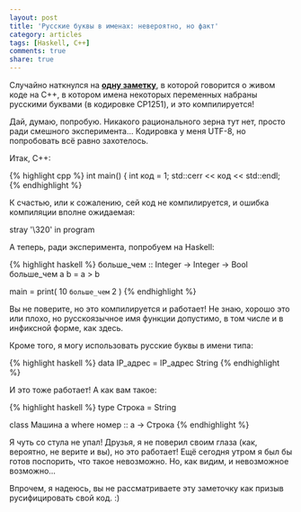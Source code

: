 ```yaml
---
layout: post
title: 'Русские буквы в именах: невероятно, но факт'
category: articles
tags: [Haskell, C++]
comments: true
share: true
---
```


Случайно наткнулся на **<a href="http://eao197.blogspot.com/2014/01/progcwow-const-int-1.html">одну заметку</a>**, в которой говорится о живом коде на C++, в котором имена некоторых переменных набраны русскими буквами (в кодировке CP1251), и это компилируется!

Дай, думаю, попробую. Никакого рационального зерна тут нет, просто ради смешного эксперимента... Кодировка у меня UTF-8, но попробовать всё равно захотелось.

Итак, C++:

{% highlight cpp %}
int main() {
    int код = 1;
    std::cerr << код << std::endl;
{% endhighlight %}

К счастью, или к сожалению, сей код не компилируется, и ошибка компиляции вполне ожидаемая:

<bash>
stray '\320' in program
</bash>

А теперь, ради эксперимента, попробуем на Haskell:

{% highlight haskell %}
больше_чем :: Integer -> Integer -> Bool
больше_чем a b = a > b

main = print( 10 `больше_чем` 2 )
{% endhighlight %}

Вы не поверите, но это компилируется и работает! Не знаю, хорошо это или плохо, но русскоязычное имя функции допустимо, в том числе и в инфиксной форме, как здесь.

Кроме того, я могу использовать русские буквы в имени типа:

{% highlight haskell %}
data IP_адрес = IP_адрес String
{% endhighlight %}

И это тоже работает! А как вам такое:

{% highlight haskell %}
type Строка = String

class Машина a where
    номер :: a -> Строка
{% endhighlight %}

Я чуть со стула не упал! Друзья, я не поверил своим глаза (как, вероятно, не верите и вы), но это работает! Ещё сегодня утром я был бы готов поспорить, что такое невозможно. Но, как видим, и невозможное возможно...

Впрочем, я надеюсь, вы не рассматриваете эту заметочку как призыв русифицировать свой код. :)
